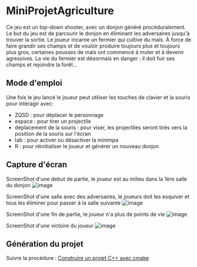 # MiniProjetAgriculture

Ce jeu est un top-down shooter, avec un donjon généré procéduralement. Le but du jeu est de parcourir le donjon en éliminant les adversaires jusqu'à trouver la sortie. Le joueur incarne un fermier qui cultive du maïs. À force de faire grandir ses champs et de vouloir produire toujours plus et toujours plus gros, certaines pousses de maïs ont commencé à muter et à devenir agressives. La vie du fermier est désormais en danger : il doit fuir ses champs et rejoindre la forêt...

## Mode d'emploi

Une fois le jeu lancé le joueur peut utiliser les touches de clavier et la souris pour intéragir avec:
- ZQSD : pour déplacer le personnage
- espace : pour tirer un projectile
- déplacement de la souris : pour viser, les projectiles seront tirés vers la position de la souris sur l'écran
- tab : pour activer ou désactiver la minimpa
- R : pour réinitialiser le joueur et générer un nouveau donjon

## Capture d'écran 

ScreenShot d'une debut de partie, le joueur est au milieu dans la 1ère salle du donjon
![image](https://github.com/user-attachments/assets/35ff5580-20aa-488a-ad7e-698c39a67822)

ScreenShot d'une salle avec des adversaires, le joueurs doit les esquiver et tous les éliminer pour passer à la salle suivante
![image](https://github.com/user-attachments/assets/6ef39622-b9bb-49cb-8d6e-b1f949c101bd)

ScreenShot d'une fin de partie, le joueur n'a plus de points de vie
![image](https://github.com/user-attachments/assets/9ccc2887-93dd-44b6-97dd-c226d2639209)

ScreenShot d'une victoire du joueur
![image](https://github.com/user-attachments/assets/27bae120-001a-42a7-b48f-2be208bb776b)

## Génération du projet

Suivre la procédure : [Construire un projet C++ avec cmake](https://www-inf.telecom-sudparis.eu/COURS/CSC4526/new_site/Supports/Documents/OutilsCSC4526/outilsCSC4526.html#construire-un-projet-c-avec-cmake)
